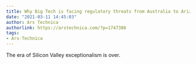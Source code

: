 ```yaml
---
title: Why Big Tech is facing regulatory threats from Australia to Arizona
date: "2021-03-11 14:45:03"
author: Ars Technica
authorlink: https://arstechnica.com/?p=1747386
tags:
- Ars-Technica
---
```

The era of Silicon Valley exceptionalism is over.